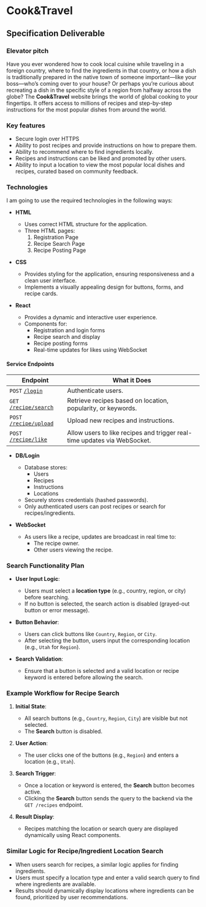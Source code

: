 # Cook&Travel
## Specification Deliverable
### Elevator pitch
Have you ever wondered how to cook local cuisine while traveling in a foreign country, where to find the ingredients in that country, or how a dish is traditionally prepared in the native town of someone important—like your boss—who’s coming over to your house? Or perhaps you’re curious about recreating a dish in the specific style of a region from halfway across the globe? The **Cook&Travel**  website brings the world of global cooking to your fingertips. It offers access to millions of recipes and step-by-step instructions for the most popular dishes from around the world.

### Key features
- Secure login over HTTPS
- Ability to post recipes and provide instructions on how to prepare them.
- Ability to recommend where to find ingredients locally.
- Recipes and instructions can be liked and promoted by other users.
- Ability to input a location to view the most popular local dishes and recipes, curated based on community feedback.

### Technologies

I am going to use the required technologies in the following ways:

- **HTML**  
  - Uses correct HTML structure for the application.  
  - Three HTML pages:  
    1. Registration Page  
    2. Recipe Search Page  
    3. Recipe Posting Page  

- **CSS**  
  - Provides styling for the application, ensuring responsiveness and a clean user interface.  
  - Implements a visually appealing design for buttons, forms, and recipe cards.  

- **React**  
  - Provides a dynamic and interactive user experience.  
  - Components for:
    - Registration and login forms  
    - Recipe search and display  
    - Recipe posting forms  
    - Real-time updates for likes using WebSocket  

#### **Service Endpoints**

| **Endpoint**                           | **What it Does**                                                                 |
| -------------------------------------- | --------------------------------------------------------------------------------- |
| `POST` [`/login`](#login)              | Authenticate users.                                                              |
| `GET` [`/recipe/search`](#recipesearch)| Retrieve recipes based on location, popularity, or keywords.                     |
| `POST` [`/recipe/upload`](#recipeupload)| Upload new recipes and instructions.                                             |
| `POST` [`/recipe/like`](#recipelike)   | Allow users to like recipes and trigger real-time updates via WebSocket.         |


- **DB/Login**  
  - Database stores:  
    - Users  
    - Recipes  
    - Instructions  
    - Locations  
  - Securely stores credentials (hashed passwords).  
  - Only authenticated users can post recipes or search for recipes/ingredients.  

- **WebSocket**  
  - As users like a recipe, updates are broadcast in real time to:  
    - The recipe owner.  
    - Other users viewing the recipe.  

### Search Functionality Plan

- **User Input Logic**:  
  - Users must select a **location type** (e.g., country, region, or city) before searching.  
  - If no button is selected, the search action is disabled (grayed-out button or error message).  

- **Button Behavior**:  
  - Users can click buttons like `Country`, `Region`, or `City`.  
  - After selecting the button, users input the corresponding location (e.g., `Utah` for `Region`).  

- **Search Validation**:  
  - Ensure that a button is selected and a valid location or recipe keyword is entered before allowing the search.  

### Example Workflow for Recipe Search

1. **Initial State**:  
   - All search buttons (e.g., `Country`, `Region`, `City`) are visible but not selected.  
   - The **Search** button is disabled.

2. **User Action**:  
   - The user clicks one of the buttons (e.g., `Region`) and enters a location (e.g., `Utah`).  

3. **Search Trigger**:  
   - Once a location or keyword is entered, the **Search** button becomes active.  
   - Clicking the **Search** button sends the query to the backend via the `GET /recipes` endpoint.

4. **Result Display**:  
   - Recipes matching the location or search query are displayed dynamically using React components.  

### Similar Logic for Recipe/Ingredient Location Search

- When users search for recipes, a similar logic applies for finding ingredients.  
- Users must specify a location type and enter a valid search query to find where ingredients are available.  
- Results should dynamically display locations where ingredients can be found, prioritized by user recommendations.



